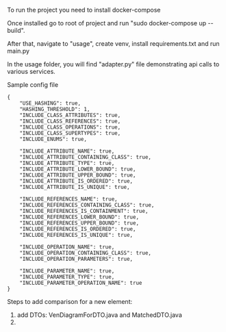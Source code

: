 To run the project you need to install docker-compose

Once installed go to root of project and run "sudo docker-compose up --build".

After that, navigate to "usage", create venv, install requirements.txt and run main.py

In the usage folder, you will find "adapter.py" file demonstrating api calls to various services.

Sample config file

```
{
	"USE_HASHING": true,
	"HASHING_THRESHOLD": 1,
	"INCLUDE_CLASS_ATTRIBUTES": true,
	"INCLUDE_CLASS_REFERENCES": true,
	"INCLUDE_CLASS_OPERATIONS": true,
	"INCLUDE_CLASS_SUPERTYPES": true,
	"INCLUDE_ENUMS": true,
	
	"INCLUDE_ATTRIBUTE_NAME": true,
	"INCLUDE_ATTRIBUTE_CONTAINING_CLASS": true,	
	"INCLUDE_ATTRIBUTE_TYPE": true,
	"INCLUDE_ATTRIBUTE_LOWER_BOUND": true,
	"INCLUDE_ATTRIBUTE_UPPER_BOUND": true,
	"INCLUDE_ATTRIBUTE_IS_ORDERED": true,
	"INCLUDE_ATTRIBUTE_IS_UNIQUE": true,

	"INCLUDE_REFERENCES_NAME": true,
	"INCLUDE_REFERENCES_CONTAINING_CLASS": true,	
	"INCLUDE_REFERENCES_IS_CONTAINMENT": true,
	"INCLUDE_REFERENCES_LOWER_BOUND": true,
	"INCLUDE_REFERENCES_UPPER_BOUND": true,
	"INCLUDE_REFERENCES_IS_ORDERED": true,
	"INCLUDE_REFERENCES_IS_UNIQUE": true,

	"INCLUDE_OPERATION_NAME": true,
	"INCLUDE_OPERATION_CONTAINING_CLASS": true,
	"INCLUDE_OPERATION_PARAMETERS": true,

	"INCLUDE_PARAMETER_NAME": true,
	"INCLUDE_PARAMETER_TYPE": true,
	"INCLUDE_PARAMETER_OPERATION_NAME": true
}
```

Steps to add comparison for a new element:

1. add DTOs: VenDiagramFor<Element>DTO.java and Matched<Element>DTO.java
2. 